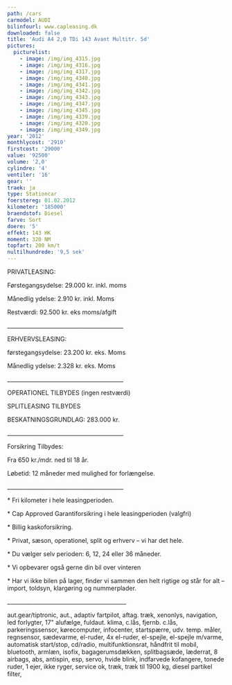 ```yaml
---
path: /cars
carmodel: AUDI
bilinfourl: www.capleasing.dk
downloaded: false
title: 'Audi A4 2,0 TDi 143 Avant Multitr. 5d'
pictures:
  picturelist:
    - image: /img/img_4315.jpg
    - image: /img/img_4316.jpg
    - image: /img/img_4317.jpg
    - image: /img/img_4340.jpg
    - image: /img/img_4341.jpg
    - image: /img/img_4342.jpg
    - image: /img/img_4343.jpg
    - image: /img/img_4347.jpg
    - image: /img/img_4345.jpg
    - image: /img/img_4339.jpg
    - image: /img/img_4320.jpg
    - image: /img/img_4349.jpg
year: '2012'
monthlycost: '2910'
firstcost: '29000'
value: '92500'
volume: '2,0'
cylindre: '4'
ventiler: '16'
gear: ''
traek: ja
type: Stationcar
foerstereg: 01.02.2012
kilometer: '185000'
braendstof: Diesel
farve: Sort
doere: '5'
effekt: 143 HK
moment: 320 NM
topfart: 200 km/t
nultilhundrede: '9,5 sek'
---
```


PRIVATLEASING:

Førstegangsydelse: 29.000 kr. inkl. moms

Månedlig ydelse: 2.910 kr. inkl. Moms

Restværdi: 92.500 kr. eks moms/afgift

\_\_\_\_\_\_\_\_\_\_\_\_\_\_\_\_\_\_\_\_\_\_\_\_\_\_\_\_\_\_\_\_\_\_\_\_\_\_\_\_\_\_

ERHVERVSLEASING:

førstegangsydelse: 23.200 kr. eks. Moms

Månedlig ydelse: 2.328 kr. eks. Moms

\_\_\_\_\_\_\_\_\_\_\_\_\_\_\_\_\_\_\_\_\_\_\_\_\_\_\_\_\_\_\_\_\_\_\_\_\_\_\_\_\_\_

OPERATIONEL TILBYDES (ingen restværdi)

SPLITLEASING TILBYDES

BESKATNINGSGRUNDLAG: 283.000 kr.

\_\_\_\_\_\_\_\_\_\_\_\_\_\_\_\_\_\_\_\_\_\_\_\_\_\_\_\_\_\_\_\_\_\_\_\_\_\_\_\_\_\_

Forsikring Tilbydes:

Fra 650 kr./mdr. ned til 18 år.

Løbetid: 12 måneder med mulighed for forlængelse.

\_\_\_\_\_\_\_\_\_\_\_\_\_\_\_\_\_\_\_\_\_\_\_\_\_\_\_\_\_\_\_\_\_\_\_\_\_\_\_\_\_\_

\* Fri kilometer i hele leasingperioden.

\* Cap Approved Garantiforsikring i hele leasingperioden (valgfri)

\* Billig kaskoforsikring.

\* Privat, sæson, operationel, split og erhverv – vi har det hele.

\* Du vælger selv perioden: 6, 12, 24 eller 36 måneder.

\* Vi opbevarer også gerne din bil over vinteren

\* Har vi ikke bilen på lager, finder vi sammen den helt rigtige og står for alt – import, toldsyn, klargøring og nummerplader.

\_\_\_\_\_\_\_\_\_\_\_\_\_\_\_\_\_\_\_\_\_\_\_\_\_\_\_\_\_\_\_\_\_\_\_\_\_\_\_\_\_\_\_

aut.gear/tiptronic, aut., adaptiv fartpilot, aftag. træk, xenonlys, navigation, led forlygter, 17" alufælge, fuldaut. klima, c.lås, fjernb. c.lås, parkeringssensor, kørecomputer, infocenter, startspærre, udv. temp. måler, regnsensor, sædevarme, el-ruder, 4x el-ruder, el-spejle, el-spejle m/varme, automatisk start/stop, cd/radio, multifunktionsrat, håndfrit til mobil, bluetooth, armlæn, isofix, bagagerumsdækken, splitbagsæde, læderrat, 8 airbags, abs, antispin, esp, servo, hvide blink, indfarvede kofangere, tonede ruder, 1 ejer, ikke ryger, service ok, træk, træk til 1900 kg, diesel partikel filter,
